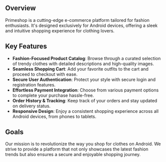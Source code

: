 
## Overview
Primeshop is a cutting-edge e-commerce platform tailored for fashion enthusiasts. It's designed exclusively for Android devices, offering a sleek and intuitive shopping experience for clothing lovers.

## Key Features
- **Fashion-Focused Product Catalog**: Browse through a curated selection of trendy clothes with detailed descriptions and high-quality images.
- **Seamless Shopping Cart**: Add your favorite outfits to the cart and proceed to checkout with ease.
- **Secure User Authentication**: Protect your style with secure login and registration features.
- **Effortless Payment Integration**: Choose from various payment options to complete your purchase hassle-free.
- **Order History & Tracking**: Keep track of your orders and stay updated on delivery status.
- **Responsive Design**: Enjoy a consistent shopping experience across all Android devices, from phones to tablets.

## Goals
Our mission is to revolutionize the way you shop for clothes on Android. We strive to provide a platform that not only showcases the latest fashion trends but also ensures a secure and enjoyable shopping journey.
